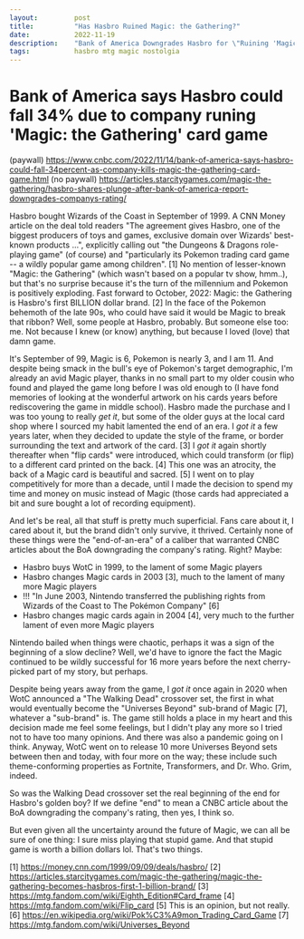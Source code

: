 ```yaml
---
layout:         post
title:          "Has Hasbro Ruined Magic: the Gathering?"
date:           2022-11-19
description:    "Bank of America Downgrades Hasbro for \"Ruining 'Magic: the Gathering' card game\""
tags:           hasbro mtg magic nostolgia
---
```


# Bank of America says Hasbro could fall 34% due to company runing 'Magic: the Gathering' card game
(paywall) https://www.cnbc.com/2022/11/14/bank-of-america-says-hasbro-could-fall-34percent-as-company-kills-magic-the-gathering-card-game.html
(no paywall) https://articles.starcitygames.com/magic-the-gathering/hasbro-shares-plunge-after-bank-of-america-report-downgrades-companys-rating/


Hasbro bought Wizards of the Coast in September of 1999. A CNN Money article on the deal told readers "The agreement gives Hasbro, one of the biggest producers of toys and games, exclusive domain over Wizards' best-known products ...", explicitly calling out "the Dungeons & Dragons role-playing game" (of course) and "particularly its Pokemon trading card game -- a wildly popular game among children". [1] No mention of lesser-known "Magic: the Gathering" (which wasn't based on a popular tv show, hmm..), but that's no surprise because it's the turn of the millennium and Pokemon is positively exploding. Fast forward to October, 2022: Magic: the Gathering is Hasbro's first BILLION dollar brand. [2] In the face of the Pokemon behemoth of the late 90s, who could have said it would be Magic to break that ribbon? Well, some people at Hasbro, probably. But someone else too: me. Not because I knew (or know) anything, but because I loved (love) that damn game.

It's September of 99, Magic is 6, Pokemon is nearly 3, and I am 11. And despite being smack in the bull's eye of Pokemon's target demographic, I'm already an avid Magic player, thanks in no small part to my older cousin who found and played the game long before I was old enough to (I have fond memories of looking at the wonderful artwork on his cards years before rediscovering the game in middle school). Hasbro made the purchase and I was too young to really *get it*, but some of the older guys at the local card shop where I sourced my habit lamented the end of an era. I *got it* a few years later, when they decided to update the style of the frame, or border surrounding the text and artwork of the card. [3] I *got it* again shortly thereafter when "flip cards" were introduced, which could transform (or flip) to a different card printed on the back. [4] This one was an atrocity, the back of a Magic card is beautiful and sacred. [5] I went on to play competitively for more than a decade, until I made the decision to spend my time and money on music instead of Magic (those cards had appreciated a bit and sure bought a lot of recording equipment).

And let's be real, all that stuff is pretty much superficial. Fans care about it, I cared about it, but the brand didn't only survive, it thrived. Certainly none of these things were the "end-of-an-era" of a caliber that warranted CNBC articles about the BoA downgrading the company's rating. Right? Maybe:

- Hasbro buys WotC in 1999, to the lament of some Magic players
- Hasbro changes Magic cards in 2003 [3], much to the lament of many more Magic players
- !!! "In June 2003, Nintendo transferred the publishing rights from Wizards of the Coast to The Pokémon Company" [6]
- Hasbro changes magic cards again in 2004 [4], very much to the further lament of even more Magic players

Nintendo bailed when things were chaotic, perhaps it was a sign of the beginning of a slow decline? Well, we'd have to ignore the fact the Magic continued to be wildly successful for 16 more years before the next cherry-picked part of my story, but perhaps.

Despite being years away from the game, I *got it* once again in 2020 when WotC announced a "The Walking Dead" crossover set, the first in what would eventually become the "Universes Beyond" sub-brand of Magic [7], whatever a "sub-brand" is. The game still holds a place in my heart and this decision made me feel some feelings, but I didn't play any more so I tried not to have too many opinions. And there was also a pandemic going on I think. Anyway, WotC went on to release 10 more Universes Beyond sets between then and today, with four more on the way; these include such theme-conforming properties as Fortnite, Transformers, and Dr. Who. Grim, indeed.

So was the Walking Dead crossover set the real beginning of the end for Hasbro's golden boy? If we define "end" to mean a CNBC article about the BoA downgrading the company's rating, then yes, I think so.

But even given all the uncertainty around the future of Magic, we can all be sure of one thing: I sure miss playing that stupid game. And that stupid game is worth a billion dollars lol. That's two things.


[1] https://money.cnn.com/1999/09/09/deals/hasbro/
[2] https://articles.starcitygames.com/magic-the-gathering/magic-the-gathering-becomes-hasbros-first-1-billion-brand/
[3] https://mtg.fandom.com/wiki/Eighth_Edition#Card_frame
[4] https://mtg.fandom.com/wiki/Flip_card
[5] This is an opinion, but not really.
[6] https://en.wikipedia.org/wiki/Pok%C3%A9mon_Trading_Card_Game
[7] https://mtg.fandom.com/wiki/Universes_Beyond
